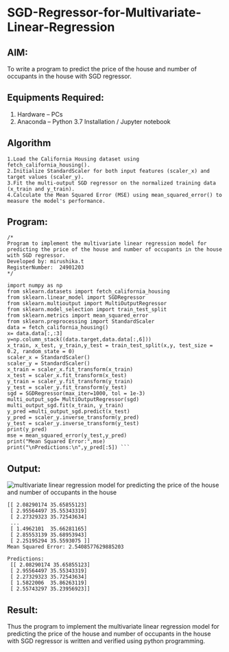 # SGD-Regressor-for-Multivariate-Linear-Regression

## AIM:
To write a program to predict the price of the house and number of occupants in the house with SGD regressor.

## Equipments Required:
1. Hardware – PCs
2. Anaconda – Python 3.7 Installation / Jupyter notebook

## Algorithm
```
1.Load the California Housing dataset using fetch_california_housing(). 
2.Initialize StandardScaler for both input features (scaler_x) and target values (scaler_y). 
3.Fit the multi-output SGD regressor on the normalized training data (x_train and y_train). 
4.Calculate the Mean Squared Error (MSE) using mean_squared_error() to measure the model's performance. 
```
## Program:
```
/*
Program to implement the multivariate linear regression model for predicting the price of the house and number of occupants in the house with SGD regressor.
Developed by: mirushika.t 
RegisterNumber:  24901203
*/
```
```
import numpy as np
from sklearn.datasets import fetch_california_housing
from sklearn.linear_model import SGDRegressor
from sklearn.multioutput import MultiOutputRegressor
from sklearn.model_selection import train_test_split
from sklearn.metrics import mean_squared_error
from sklearn.preprocessing import StandardScaler
data = fetch_california_housing()
x= data.data[:,:3]
y=np.column_stack((data.target,data.data[:,6]))
x_train, x_test, y_train,y_test = train_test_split(x,y, test_size = 0.2, random_state = 0)
scaler_x = StandardScaler()
scaler_y = StandardScaler()
x_train = scaler_x.fit_transform(x_train)
x_test = scaler_x.fit_transform(x_test)
y_train = scaler_y.fit_transform(y_train)
y_test = scaler_y.fit_transform(y_test)
sgd = SGDRegressor(max_iter=1000, tol = 1e-3)
multi_output_sgd= MultiOutputRegressor(sgd)
multi_output_sgd.fit(x_train, y_train)
y_pred =multi_output_sgd.predict(x_test)
y_pred = scaler_y.inverse_transform(y_pred)
y_test = scaler_y.inverse_transform(y_test)
print(y_pred)
mse = mean_squared_error(y_test,y_pred)
print("Mean Squared Error:",mse)
print("\nPredictions:\n",y_pred[:5]) ```
```
## Output:
![multivariate linear regression model for predicting the price of the house and number of occupants in the house](sam.png)
```
[[ 2.08290174 35.65855123]
 [ 2.95564497 35.55343319]
 [ 2.27329323 35.72543634]
 ...
 [ 1.4962101  35.66281165]
 [ 2.85553139 35.68953943]
 [ 2.25195294 35.5593075 ]]
Mean Squared Error: 2.5408577629885203

Predictions:
 [[ 2.08290174 35.65855123]
 [ 2.95564497 35.55343319]
 [ 2.27329323 35.72543634]
 [ 1.5822006  35.86263119]
 [ 2.55743297 35.23956923]]
```
## Result:
Thus the program to implement the multivariate linear regression model for predicting the price of the house and number of occupants in the house with SGD regressor is written and verified using python programming.
